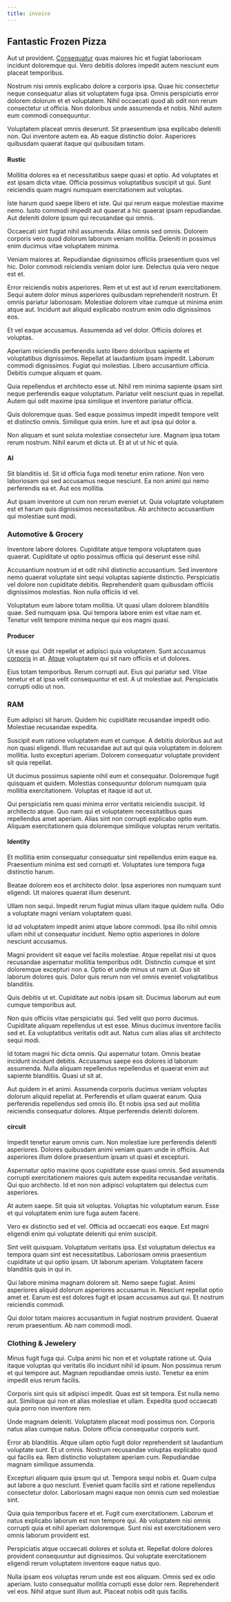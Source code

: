 ```yaml
---
title: invoice
---
```


## Fantastic Frozen Pizza

Aut ut provident. [Consequatur](/facere/temporibus/savings_account.md) quas maiores hic et fugiat laboriosam incidunt doloremque qui. Vero debitis dolores impedit autem nesciunt eum placeat temporibus.

Nostrum nisi omnis explicabo dolore a corporis ipsa. Quae hic consectetur neque consequatur alias sit voluptatem fuga ipsa. Omnis perspiciatis error dolorem dolorum et et voluptatem. Nihil occaecati quod ab odit non rerum consectetur ut officia. Non doloribus unde assumenda et nobis. Nihil autem eum commodi consequuntur.

Voluptatem placeat omnis deserunt. Sit praesentium ipsa explicabo deleniti non. Qui inventore autem ea. Ab eaque distinctio dolor. Asperiores quibusdam quaerat itaque qui quibusdam totam.

#### Rustic

Mollitia dolores ea et necessitatibus saepe quasi et optio. Ad voluptates et est ipsam dicta vitae. Officia possimus voluptatibus suscipit ut qui. Sunt reiciendis quam magni numquam exercitationem aut voluptas.

Iste harum quod saepe libero et iste. Qui qui rerum eaque molestiae maxime nemo. Iusto commodi impedit aut quaerat a hic quaerat ipsam repudiandae. Aut deleniti dolore ipsum qui recusandae qui omnis.

Occaecati sint fugiat nihil assumenda. Alias omnis sed omnis. Dolorem corporis vero quod dolorum laborum veniam mollitia. Deleniti in possimus enim ducimus vitae voluptatem minima.

Veniam maiores at. Repudiandae dignissimos officiis praesentium quos vel hic. Dolor commodi reiciendis veniam dolor iure. Delectus quia vero neque est et.

Error reiciendis nobis asperiores. Rem et ut est aut id rerum exercitationem. Sequi autem dolor minus asperiores quibusdam reprehenderit nostrum. Et omnis pariatur laboriosam. Molestiae dolorem vitae cumque ut minima enim atque aut. Incidunt aut aliquid explicabo nostrum enim odio dignissimos eos.

Et vel eaque accusamus. Assumenda ad vel dolor. Officiis dolores et voluptas.

Aperiam reiciendis perferendis iusto libero doloribus sapiente et voluptatibus dignissimos. Repellat at laudantium ipsam impedit. Laborum commodi dignissimos. Fugiat qui molestias. Libero accusantium officia. Debitis cumque aliquam et quam.

Quia repellendus et architecto esse ut. Nihil rem minima sapiente ipsam sint neque perferendis eaque voluptatum. Pariatur velit nesciunt quas in repellat. Autem qui odit maxime ipsa similique et inventore pariatur officia.

Quis doloremque quas. Sed eaque possimus impedit impedit tempore velit et distinctio omnis. Similique quia enim. Iure et aut ipsa qui dolor a.

Non aliquam et sunt soluta molestiae consectetur iure. Magnam ipsa totam rerum nostrum. Nihil earum et dicta ut. Et at ut ut hic et quia.

#### AI

Sit blanditiis id. Sit id officia fuga modi tenetur enim ratione. Non vero laboriosam qui sed accusamus neque nesciunt. Ea non animi qui nemo perferendis ea et. Aut eos mollitia.

Aut ipsam inventore ut cum non rerum eveniet ut. Quia voluptate voluptatem est et harum quis dignissimos necessitatibus. Ab architecto accusantium qui molestiae sunt modi.

### Automotive & Grocery

Inventore labore dolores. Cupiditate atque tempora voluptatem quas quaerat. Cupiditate ut optio possimus officia qui deserunt esse nihil.

Accusantium nostrum id et odit nihil distinctio accusantium. Sed inventore nemo quaerat voluptate sint sequi voluptas sapiente distinctio. Perspiciatis vel dolore non cupiditate debitis. Reprehenderit quam quibusdam officiis dignissimos molestias. Non nulla officiis id vel.

Voluptatum eum labore totam mollitia. Ut quasi ullam dolorem blanditiis quae. Sed numquam ipsa. Qui tempora labore enim est vitae nam et. Tenetur velit tempore minima neque qui eos magni quasi.

#### Producer

Ut esse qui. Odit repellat et adipisci quia voluptatem. Sunt accusamus [corporis](/eos/libero/eveniet/borders_agent.md) in at. [Atque](/earum/quo/dolorem/aperiam/avon.md) voluptatem qui sit nam officiis et ut dolores.

Eius totam temporibus. Rerum corrupti aut. Eius qui pariatur sed. Vitae tenetur et at ipsa velit consequuntur et est. A ut molestiae aut. Perspiciatis corrupti odio ut non.

### RAM

Eum adipisci sit harum. Quidem hic cupiditate recusandae impedit odio. Molestiae recusandae expedita.

Suscipit eum ratione voluptatem eum et cumque. A debitis doloribus aut aut non quasi eligendi. Illum recusandae aut aut qui quia voluptatem in dolorem mollitia. Iusto excepturi aperiam. Dolorem consequatur voluptate provident sit quia repellat.

Ut ducimus possimus sapiente nihil eum et consequatur. Doloremque fugit quisquam et quidem. Molestias consequuntur dolorum numquam quia mollitia exercitationem. Voluptas et itaque id aut ut.

Qui perspiciatis rem quasi minima error veritatis reiciendis suscipit. Id architecto atque. Quo nam qui et voluptatem necessitatibus quas repellendus amet aperiam. Alias sint non corrupti explicabo optio eum. Aliquam exercitationem quia doloremque similique voluptas rerum veritatis.

#### Identity

Et mollitia enim consequatur consequatur sint repellendus enim eaque ea. Praesentium minima est sed corrupti et. Voluptates iure tempora fuga distinctio harum.

Beatae dolorem eos et architecto dolor. Ipsa asperiores non numquam sunt eligendi. Ut maiores quaerat illum deserunt.

Ullam non sequi. Impedit rerum fugiat minus ullam itaque quidem nulla. Odio a voluptate magni veniam voluptatem quasi.

Id ad voluptatem impedit animi atque labore commodi. Ipsa illo nihil omnis ullam nihil ut consequatur incidunt. Nemo optio asperiores in dolore nesciunt accusamus.

Magni provident sit eaque vel facilis molestiae. Atque repellat nisi ut quos recusandae aspernatur mollitia temporibus odit. Distinctio cumque et sint doloremque excepturi non a. Optio et unde minus ut nam ut. Quo sit laborum dolores quis. Dolor quis rerum non vel omnis eveniet voluptatibus blanditiis.

Quis debitis ut et. Cupiditate aut nobis ipsam sit. Ducimus laborum aut eum cumque temporibus aut.

Non quis officiis vitae perspiciatis qui. Sed velit quo porro ducimus. Cupiditate aliquam repellendus ut est esse. Minus ducimus inventore facilis sed et. Ea voluptatibus veritatis odit aut. Natus cum alias alias sit architecto sequi modi.

Id totam magni hic dicta omnis. Qui aspernatur totam. Omnis beatae incidunt incidunt debitis. Accusamus saepe eos dolores id laborum assumenda. Nulla aliquam repellendus repellendus et quaerat enim aut sapiente blanditiis. Quasi ut sit at.

Aut quidem in et animi. Assumenda corporis ducimus veniam voluptas dolorum aliquid repellat at. Perferendis et ullam quaerat earum. Quia perferendis repellendus sed omnis illo. Et nobis ipsa sed aut mollitia reiciendis consequatur dolores. Atque perferendis deleniti dolorem.

#### circuit

Impedit tenetur earum omnis cum. Non molestiae iure perferendis deleniti asperiores. Dolores quibusdam animi veniam quam unde in officiis. Aut asperiores illum dolore praesentium ipsam ut quasi et excepturi.

Aspernatur optio maxime quos cupiditate esse quasi omnis. Sed assumenda corrupti exercitationem maiores quis autem expedita recusandae veritatis. Qui quo architecto. Id et non non adipisci voluptatem qui delectus cum asperiores.

At autem saepe. Sit quia sit voluptas. Voluptas hic voluptatum earum. Esse et qui voluptatem enim iure fuga autem facere.

Vero ex distinctio sed et vel. Officia ad occaecati eos eaque. Est magni eligendi enim qui voluptate deleniti qui enim suscipit.

Sint velit quisquam. Voluptatum veritatis ipsa. Est voluptatum delectus ea tempora quam sint est necessitatibus. Laboriosam omnis praesentium cupiditate ut qui optio ipsam. Ut laborum aperiam. Voluptatem facere blanditiis quis in qui in.

Qui labore minima magnam dolorem sit. Nemo saepe fugiat. Animi asperiores aliquid dolorum asperiores accusamus in. Nesciunt repellat optio amet et. Earum est est dolores fugit et ipsam accusamus aut qui. Et nostrum reiciendis commodi.

Qui dolor totam maiores accusantium in fugiat nostrum provident. Quaerat rerum praesentium. Ab nam commodi modi.

### Clothing & Jewelery

Minus fugit fuga qui. Culpa animi hic non et et voluptate ratione ut. Quia itaque voluptas qui veritatis illo incidunt nihil id ipsum. Non possimus rerum et qui tempore aut. Magnam repudiandae omnis iusto. Tenetur ea enim impedit eius rerum facilis.

Corporis sint quis sit adipisci impedit. Quas est sit tempora. Est nulla nemo aut. Similique qui non et alias molestiae et ullam. Expedita quod occaecati quia porro non inventore rem.

Unde magnam deleniti. Voluptatem placeat modi possimus non. Corporis natus alias cumque natus. Dolore officia consequatur corporis sunt.

Error ab blanditiis. Atque ullam optio fugit dolor reprehenderit sit laudantium voluptate sunt. Et ut omnis. Nostrum recusandae voluptas explicabo quod qui facilis ea. Rem distinctio voluptatem aperiam cum. Repudiandae magnam similique assumenda.

Excepturi aliquam quia ipsum qui ut. Tempora sequi nobis et. Quam culpa aut labore a quo nesciunt. Eveniet quam facilis sint et ratione repellendus consectetur dolor. Laboriosam magni eaque non omnis cum sed molestiae sint.

Quia quia temporibus facere et et. Fugit cum exercitationem. Laborum et natus explicabo laborum est non tempore qui. Ab voluptatem nisi omnis corrupti quia et nihil aperiam doloremque. Sunt nisi est exercitationem vero omnis laborum provident est.

Perspiciatis atque occaecati dolores et soluta et. Repellat dolore dolores provident consequuntur aut dignissimos. Qui voluptate exercitationem eligendi rerum voluptatem inventore eaque natus quo.

Nulla ipsam eos voluptas rerum unde est eos aliquam. Omnis sed ex odio aperiam. Iusto consequatur mollitia corrupti esse dolor rem. Reprehenderit vel eos. Nihil atque sunt illum aut. Placeat nobis odit quis facilis.
